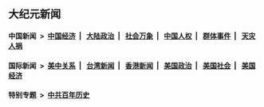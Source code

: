 ## 大纪元新闻

#### 中国新闻 &nbsp;>&nbsp; [中国经济](indexes/ncid283/README.md?09201645) &nbsp;| &nbsp; [大陆政治](indexes/ncid277/README.md?09201645) &nbsp;| &nbsp; [社会万象](indexes/ncid282/README.md?09201645) &nbsp;| &nbsp; [中国人权](indexes/ncid278/README.md?09201645) &nbsp;| &nbsp; [群体事件](indexes/ncid279/README.md?09201645) &nbsp;| &nbsp; [天灾人祸](indexes/ncid280/README.md?09201645)

#### 国际新闻 &nbsp;>&nbsp; [美中关系](indexes/nf1412576/README.md?09201645) &nbsp;| &nbsp; [台湾新闻](indexes/ncid1349361/README.md?09201645) &nbsp;| &nbsp; [香港新闻](indexes/ncid1349362/README.md?09201645) &nbsp;| &nbsp; [美国政治](indexes/ncid1078159/README.md?09201645) &nbsp;| &nbsp; [美国社会](indexes/ncid1078160/README.md?09201645) &nbsp;| &nbsp; [美国经济](indexes/ncid1078158/README.md?09201645)

#### 特别专题 &nbsp;>&nbsp; [中共百年历史](https://github.com/easy2view/epoch-special/blob/master/README.md?09201645)  
